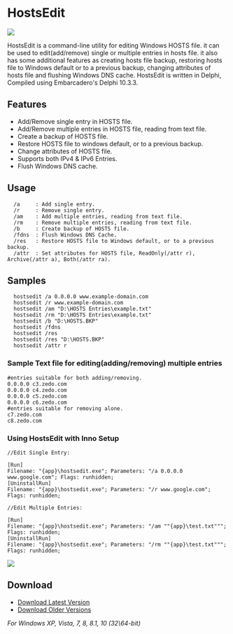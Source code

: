 





# HostsEdit

<img align="center" src="https://i.imgur.com/yW6WR9S.png">

HostsEdit is a command-line utility for editing Windows HOSTS file. it can be used to edit(add/remove) single or multiple entries in hosts file. it also has some additional features as creating hosts file backup, restoring hosts file to Windows default or to a previous backup, changing attributes of hosts file and flushing Windows DNS cache. HostsEdit is written in Delphi, Compiled using Embarcadero's Delphi 10.3.3.

## Features

 - Add/Remove single entry in HOSTS file.
 - Add/Remove multiple entries in HOSTS file, reading from text file.
 - Create a backup of HOSTS file.
 - Restore HOSTS file to windows default, or to a previous backup.
 - Change attributes of HOSTS file.
 - Supports both IPv4 & IPv6 Entries.
 - Flush Windows DNS cache.

## Usage
```
  /a     : Add single entry.
  /r     : Remove single entry.
  /am    : Add multiple entries, reading from text file.
  /rm    : Remove multiple entries, reading from text file.
  /b     : Create backup of HOSTS file.
  /fdns  : Flush Windows DNS Cache.
  /res   : Restore HOSTS file to Windows default, or to a previous backup.
  /attr  : Set attributes for HOSTS file, ReadOnly(/attr r), Archive(/attr a), Both(/attr ra).
```
## Samples
```
  hostsedit /a 0.0.0.0 www.example-domain.com
  hostsedit /r www.example-domain.com
  hostsedit /am "D:\HOSTS Entries\example.txt"
  hostsedit /rm "D:\HOSTS Entries\example.txt"
  hostsedit /b "D:\HOSTS.BKP"
  hostsedit /fdns
  hostsedit /res
  hostsedit /res "D:\HOSTS.BKP"
  hostsedit /attr r
```
### Sample Text file for editing(adding/removing) multiple entries
```
#entries suitable for both adding/removing.
0.0.0.0 c3.zedo.com
0.0.0.0 c4.zedo.com
0.0.0.0 c5.zedo.com
0.0.0.0 c6.zedo.com
#entries suitable for removing alone.
c7.zedo.com
c8.zedo.com
```
### Using HostsEdit with Inno Setup
```
//Edit Single Entry:

[Run]
Filename: "{app}\hostsedit.exe"; Parameters: "/a 0.0.0.0 www.google.com"; Flags: runhidden;
[UninstallRun]
Filename: "{app}\hostsedit.exe"; Parameters: "/r www.google.com"; Flags: runhidden;

//Edit Multiple Entries:

[Run]
Filename: "{app}\hostsedit.exe"; Parameters: "/am ""{app}\test.txt"""; Flags: runhidden;
[UninstallRun]
Filename: "{app}\hostsedit.exe"; Parameters: "/rm ""{app}\test.txt"""; Flags: runhidden;
```

<img align="center" src="https://i.postimg.cc/XYD2VztK/sshot-42.png">


## Download 
 * [Download Latest Version](https://github.com/OnlyDeLtA/HostsEdit/releases/tag/1.7)
 * [Download Older Versions](https://github.com/OnlyDeLtA/HostsEdit/releases)
 
  *For Windows XP, Vista, 7, 8, 8.1, 10 (32\64-bit)*
